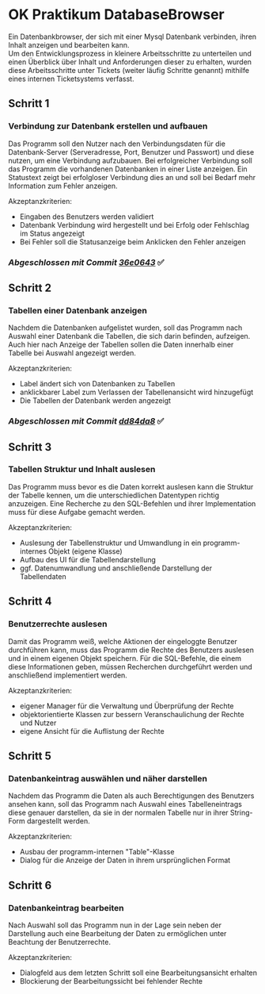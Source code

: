 # OK Praktikum DatabaseBrowser

Ein Datenbankbrowser, der sich mit einer Mysql Datenbank verbinden, ihren Inhalt anzeigen und bearbeiten kann. <br>
Um den Entwicklungsprozess in kleinere Arbeitsschritte zu unterteilen und einen Überblick über Inhalt und Anforderungen dieser zu erhalten,
wurden diese Arbeitsschritte unter Tickets (weiter läufig Schritte genannt) mithilfe eines internen Ticketsystems verfasst.

## Schritt 1
### Verbindung zur Datenbank erstellen und aufbauen

Das Programm soll den Nutzer nach den Verbindungsdaten für die Datenbank-Server (Serveradresse, Port, Benutzer und Passwort) und diese nutzen, um eine Verbindung aufzubauen.
Bei erfolgreicher Verbindung soll das Programm die vorhandenen Datenbanken in einer Liste anzeigen.
Ein Statustext zeigt bei erfolgloser Verbindung dies an und soll bei Bedarf mehr Information zum Fehler anzeigen.

Akzeptanzkriterien:
 - Eingaben des Benutzers werden validiert
 - Datenbank Verbindung wird hergestellt und bei Erfolg oder Fehlschlag im Status angezeigt
 - Bei Fehler soll die Statusanzeige beim Anklicken den Fehler anzeigen
 
 ### *Abgeschlossen mit Commit [36e0643](https://github.com/ShiruSan/OK.Praktikum-DatabaseBrowser/commit/36e0643194085bb612852f710f68a857979b9544)* :white_check_mark:
 
 ## Schritt 2
 ### Tabellen einer Datenbank anzeigen
 
Nachdem die Datenbanken aufgelistet wurden, soll das Programm nach Auswahl einer Datenbank die Tabellen, die sich darin befinden, aufzeigen.
Auch hier nach Anzeige der Tabellen sollen die Daten innerhalb einer Tabelle bei Auswahl angezeigt werden.

Akzeptanzkriterien:
 - Label ändert sich von Datenbanken zu Tabellen
 - anklickbarer Label zum Verlassen der Tabellenansicht wird hinzugefügt
 - Die Tabellen der Datenbank werden angezeigt
 
  ### *Abgeschlossen mit Commit [dd84da8](https://github.com/ShiruSan/OK.Praktikum-DatabaseBrowser/commit/dd84da8c57136aa234399a9e9185a123f64499b3)* :white_check_mark:
 
 ## Schritt 3
 ### Tabellen Struktur und Inhalt auslesen
 
 Das Programm muss bevor es die Daten korrekt auslesen kann die Struktur der Tabelle kennen, um die unterschiedlichen Datentypen richtig anzuzeigen.
 Eine Recherche zu den SQL-Befehlen und ihrer Implementation muss für diese Aufgabe gemacht werden.

Akzeptanzkriterien:
 - Auslesung der Tabellenstruktur und Umwandlung in ein programm-internes Objekt (eigene Klasse)
 - Aufbau des UI für die Tabellendarstellung
 - ggf. Datenumwandlung und anschließende Darstellung der Tabellendaten
 
 ## Schritt 4
 ### Benutzerrechte auslesen
 
 Damit das Programm weiß, welche Aktionen der eingeloggte Benutzer durchführen kann, muss das Programm die Rechte des Benutzers auslesen und in einem eigenen Objekt speichern.
 Für die SQL-Befehle, die einem diese Informationen geben, müssen Recherchen durchgeführt werden und anschließend implementiert werden.

Akzeptanzkriterien:
 - eigener Manager für die Verwaltung und Überprüfung der Rechte
 - objektorientierte Klassen zur bessern Veranschaulichung der Rechte und Nutzer
 - eigene Ansicht für die Auflistung der Rechte
 
 ## Schritt 5
 ### Datenbankeintrag auswählen und näher darstellen
 
 Nachdem das Programm die Daten als auch Berechtigungen des Benutzers ansehen kann, soll das Programm nach Auswahl eines Tabelleneintrags diese genauer darstellen, da sie in der normalen Tabelle nur in ihrer String-Form dargestellt werden.

Akzeptanzkriterien:
 - Ausbau der programm-internen "Table"-Klasse
 - Dialog für die Anzeige der Daten in ihrem ursprünglichen Format
 
 ## Schritt 6
 ### Datenbankeintrag bearbeiten
 
 Nach Auswahl soll das Programm nun in der Lage sein neben der Darstellung auch eine Bearbeitung der Daten zu ermöglichen unter Beachtung der Benutzerrechte.

Akzeptanzkriterien:
 - Dialogfeld aus dem letzten Schritt soll eine Bearbeitungsansicht erhalten
 - Blockierung der Bearbeitungssicht bei fehlender Rechte
